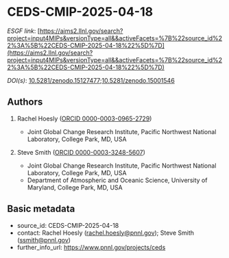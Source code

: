 # CEDS-CMIP-2025-04-18

*ESGF link*: [https://aims2.llnl.gov/search?project=input4MIPs&versionType=all&&activeFacets=%7B%22source_id%22%3A%5B%22CEDS-CMIP-2025-04-18%22%5D%7D](https://aims2.llnl.gov/search?project=input4MIPs&versionType=all&&activeFacets=%7B%22source_id%22%3A%5B%22CEDS-CMIP-2025-04-18%22%5D%7D)

*DOI(s)*: [10.5281/zenodo.15127477](https://doi.org/10.5281/zenodo.15127477);[10.5281/zenodo.15001546](https://doi.org/10.5281/zenodo.15001546)

## Authors

1. Rachel Hoesly ([ORCID 0000-0003-0965-2729](https://orcid.org/0000-0003-0965-2729))
    - Joint Global Change Research Institute, Pacific Northwest National Laboratory, College Park, MD, USA

2. Steve Smith ([ORCID 0000-0003-3248-5607](https://orcid.org/0000-0003-3248-5607))
    - Joint Global Change Research Institute, Pacific Northwest National Laboratory, College Park, MD, USA
    - Department of Atmospheric and Oceanic Science, University of Maryland, College Park, MD, USA


## Basic metadata

- source_id: CEDS-CMIP-2025-04-18
- contact: Rachel Hoesly (rachel.hoesly@pnnl.gov); Steve Smith (ssmith@pnnl.gov)
- further_info_url: https://www.pnnl.gov/projects/ceds